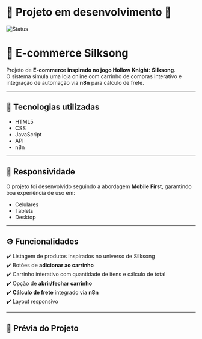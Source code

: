 # 🚧 Projeto em desenvolvimento 🚧

![Status](https://img.shields.io/badge/status-em%20construção-yellow)



# 🛒 E-commerce Silksong

Projeto de **E-commerce inspirado no jogo Hollow Knight: Silksong**.  
O sistema simula uma loja online com carrinho de compras interativo e integração de automação via **n8n** para cálculo de frete.  

---

## 🚀 Tecnologias utilizadas
- HTML5  
- CSS  
- JavaScript
- API  
- n8n  

---

## 📱 Responsividade
O projeto foi desenvolvido seguindo a abordagem **Mobile First**, garantindo boa experiência de uso em:
- Celulares
- Tablets
- Desktop

---

## ⚙️ Funcionalidades
✔️ Listagem de produtos inspirados no universo de Silksong  
✔️ Botões de **adicionar ao carrinho**  
✔️ Carrinho interativo com quantidade de itens e cálculo de total  
✔️ Opção de **abrir/fechar carrinho**  
✔️ **Cálculo de frete** integrado via **n8n**  
✔️ Layout responsivo  

---

## 📸 Prévia do Projeto
>
